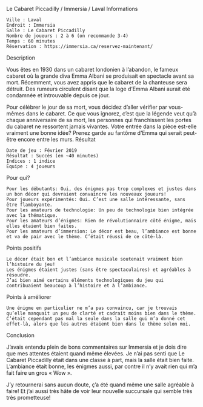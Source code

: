 
Le Cabaret Piccadilly / Immersia / Laval
Informations

    Ville : Laval
    Endroit : Immersia
    Salle : Le Cabaret Piccadilly
    Nombre de joueurs : 2 à 6 (on recommande 3-4)
    Temps : 60 minutes
    Réservation : https://immersia.ca/reservez-maintenant/

 
Description

Vous êtes en 1930 dans un cabaret londonien à l’abandon, le fameux cabaret où la grande diva Emma Albani se produisait en spectacle avant sa mort. Récemment, vous avez appris que le cabaret de la chanteuse sera détruit. Des rumeurs circulent disant que la loge d’Emma Albani aurait été condamnée et introuvable depuis ce jour.

Pour célébrer le jour de sa mort, vous décidez d’aller vérifier par vous-mêmes dans le cabaret. Ce que vous ignorez, c’est que la légende veut qu’à chaque anniversaire de sa mort, les personnes qui franchissent les portes du cabaret ne ressortent jamais vivantes. Votre entrée dans la pièce est-elle vraiment une bonne idée? Prenez garde au fantôme d’Emma qui serait peut-être encore entre les murs.
Résultat

    Date de jeu : Février 2019
    Résultat : Succès (en ~40 minutes)
    Indices : 1 indice
    Équipe : 4 joueurs

Pour qui?

    Pour les débutants: Oui, des énigmes pas trop complexes et justes dans un bon décor qui devraient convaincre les nouveaux joueurs!
    Pour joueurs expérimentés: Oui. C’est une salle intéressante, sans être flamboyante.
    Pour les amateurs de technologie: Un peu de technologie bien intégrée avec la thématique.
    Pour les amateurs d’énigmes: Rien de révolutionnaire côté énigme, mais elles étaient bien faites.
    Pour les amateurs d’immersion: Le décor est beau, l’ambiance est bonne et va de pair avec le thème. C’était réussi de ce côté-là.

 Points positifs

    Le décor était bon et l’ambiance musicale soutenait vraiment bien l’histoire du jeu!
    Les énigmes étaient justes (sans être spectaculaires) et agréables à résoudre.
    J’ai bien aimé certains éléments technologiques du jeu qui contribuaient beaucoup à l’histoire et à l’ambiance.

Points à améliorer

    Une énigme en particulier ne m’a pas convaincu, car je trouvais qu’elle manquait un peu de clarté et cadrait moins bien dans le thème. C’était cependant pas mal la seule dans la salle qui m’a donné cet effet-là, alors que les autres étaient bien dans le thème selon moi.

Conclusion

J’avais entendu plein de bons commentaires sur Immersia et je dois dire que mes attentes étaient quand même élevées. Je n’ai pas senti que Le Cabaret Piccadilly était dans une classe à part, mais la salle était bien faite. L’ambiance était bonne, les énigmes aussi, par contre il n’y avait rien qui m’a fait faire un gros « Wow ».

J’y retournerai sans aucun doute, ç’a été quand même une salle agréable à faire! Et j’ai aussi très hâte de voir leur nouvelle succursale qui semble très très prometteuse!
